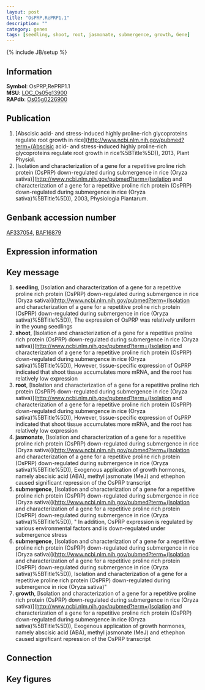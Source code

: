 ```yaml
---
layout: post
title: "OsPRP,RePRP1.1"
description: ""
category: genes
tags: [seedling, shoot, root, jasmonate, submergence, growth, Gene]
---
```

{% include JB/setup %}

## Information
__Symbol__: OsPRP,RePRP1.1  
__MSU__: [LOC_Os05g13900](http://rice.plantbiology.msu.edu/cgi-bin/ORF_infopage.cgi?orf=LOC_Os05g13900)  
__RAPdb__: [Os05g0226900](http://rapdb.dna.affrc.go.jp/viewer/gbrowse_details/irgsp1?name=Os05g0226900)  

## Publication
1. [Abscisic acid- and stress-induced highly proline-rich glycoproteins regulate root growth in rice](http://www.ncbi.nlm.nih.gov/pubmed?term=(Abscisic acid- and stress-induced highly proline-rich glycoproteins regulate root growth in rice%5BTitle%5D)), 2013, Plant Physiol.
2. [Isolation and characterization of a gene for a repetitive proline rich protein (OsPRP) down-regulated during submergence in rice (Oryza sativa)](http://www.ncbi.nlm.nih.gov/pubmed?term=(Isolation and characterization of a gene for a repetitive proline rich protein (OsPRP) down-regulated during submergence in rice (Oryza sativa)%5BTitle%5D)), 2003, Physiologia Plantarum.

## Genbank accession number
[AF337054](http://www.ncbi.nlm.nih.gov/nuccore/AF337054), [BAF16879](http://www.ncbi.nlm.nih.gov/nuccore/BAF16879)

## Expression information

## Key message
1. __seedling__, [Isolation and characterization of a gene for a repetitive proline rich protein (OsPRP) down-regulated during submergence in rice (Oryza sativa)](http://www.ncbi.nlm.nih.gov/pubmed?term=(Isolation and characterization of a gene for a repetitive proline rich protein (OsPRP) down-regulated during submergence in rice (Oryza sativa)%5BTitle%5D)),  The expression of OsPRP was relatively uniform in the young seedlings
2. __shoot__, [Isolation and characterization of a gene for a repetitive proline rich protein (OsPRP) down-regulated during submergence in rice (Oryza sativa)](http://www.ncbi.nlm.nih.gov/pubmed?term=(Isolation and characterization of a gene for a repetitive proline rich protein (OsPRP) down-regulated during submergence in rice (Oryza sativa)%5BTitle%5D)),  However, tissue-specific expression of OsPRP indicated that shoot tissue accumulates more mRNA, and the root has relatively low expression
3. __root__, [Isolation and characterization of a gene for a repetitive proline rich protein (OsPRP) down-regulated during submergence in rice (Oryza sativa)](http://www.ncbi.nlm.nih.gov/pubmed?term=(Isolation and characterization of a gene for a repetitive proline rich protein (OsPRP) down-regulated during submergence in rice (Oryza sativa)%5BTitle%5D)),  However, tissue-specific expression of OsPRP indicated that shoot tissue accumulates more mRNA, and the root has relatively low expression
4. __jasmonate__, [Isolation and characterization of a gene for a repetitive proline rich protein (OsPRP) down-regulated during submergence in rice (Oryza sativa)](http://www.ncbi.nlm.nih.gov/pubmed?term=(Isolation and characterization of a gene for a repetitive proline rich protein (OsPRP) down-regulated during submergence in rice (Oryza sativa)%5BTitle%5D)),  Exogenous application of growth hormones, namely abscisic acid (ABA), methyl jasmonate (MeJ) and ethephon caused significant repression of the OsPRP transcript
5. __submergence__, [Isolation and characterization of a gene for a repetitive proline rich protein (OsPRP) down-regulated during submergence in rice (Oryza sativa)](http://www.ncbi.nlm.nih.gov/pubmed?term=(Isolation and characterization of a gene for a repetitive proline rich protein (OsPRP) down-regulated during submergence in rice (Oryza sativa)%5BTitle%5D)), " In addition, OsPRP expression is regulated by various environmental factors and is down-regulated under submergence stress
6. __submergence__, [Isolation and characterization of a gene for a repetitive proline rich protein (OsPRP) down-regulated during submergence in rice (Oryza sativa)](http://www.ncbi.nlm.nih.gov/pubmed?term=(Isolation and characterization of a gene for a repetitive proline rich protein (OsPRP) down-regulated during submergence in rice (Oryza sativa)%5BTitle%5D)), Isolation and characterization of a gene for a repetitive proline rich protein (OsPRP) down-regulated during submergence in rice (Oryza sativa)"
7. __growth__, [Isolation and characterization of a gene for a repetitive proline rich protein (OsPRP) down-regulated during submergence in rice (Oryza sativa)](http://www.ncbi.nlm.nih.gov/pubmed?term=(Isolation and characterization of a gene for a repetitive proline rich protein (OsPRP) down-regulated during submergence in rice (Oryza sativa)%5BTitle%5D)),  Exogenous application of growth hormones, namely abscisic acid (ABA), methyl jasmonate (MeJ) and ethephon caused significant repression of the OsPRP transcript

## Connection

## Key figures


